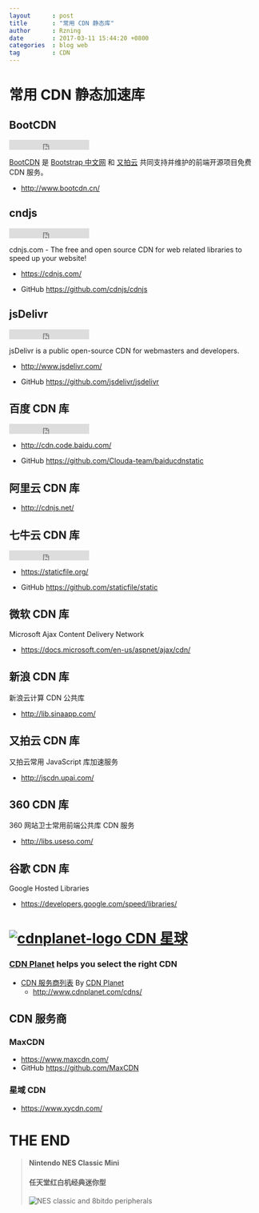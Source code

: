 ```yaml
---
layout      : post
title       : "常用 CDN 静态库"
author      : Rzning
date        : 2017-03-11 15:44:20 +0800
categories  : blog web
tag         : CDN
---
```


常用 CDN 静态加速库
==================


## BootCDN

<iframe src="https://ghbtns.com/github-btn.html?user=bootcdn&repo=cdnjs&type=star&count=true" frameborder="0" scrolling="0" width="160px" height="20px"></iframe>

[BootCDN](http://www.bootcdn.cn/) 是 [Bootstrap 中文网](http://www.bootcss.com/) 和 [又拍云](https://www.upyun.com/) 共同支持并维护的前端开源项目免费 CDN 服务。

- <http://www.bootcdn.cn/>


## cndjs

<iframe src="https://ghbtns.com/github-btn.html?user=cdnjs&repo=cdnjs&type=star&count=true" frameborder="0" scrolling="0" width="160px" height="20px"></iframe>

cdnjs.com - The free and open source CDN for web related libraries to speed up your website!

- <https://cdnjs.com/>

- GitHub <https://github.com/cdnjs/cdnjs>

## jsDelivr

<iframe src="https://ghbtns.com/github-btn.html?user=jsdelivr&repo=jsdelivr&type=star&count=true" frameborder="0" scrolling="0" width="160px" height="20px"></iframe>

jsDelivr is a public open-source CDN for webmasters and developers.

- <http://www.jsdelivr.com/>

- GitHub <https://github.com/jsdelivr/jsdelivr>


## 百度 CDN 库 

<iframe src="https://ghbtns.com/github-btn.html?user=Clouda-team&repo=baiducdnstatic&type=star&count=true" frameborder="0" scrolling="0" width="160px" height="20px"></iframe>

- <http://cdn.code.baidu.com/>

- GitHub <https://github.com/Clouda-team/baiducdnstatic>

## 阿里云 CDN 库

- <http://cdnjs.net/>


## 七牛云 CDN 库

<iframe src="https://ghbtns.com/github-btn.html?user=staticfile&repo=static&type=star&count=true" frameborder="0" scrolling="0" width="160px" height="20px"></iframe>

- <https://staticfile.org/>

- GitHub <https://github.com/staticfile/static>


## 微软 CDN 库

Microsoft Ajax Content Delivery Network

- <https://docs.microsoft.com/en-us/aspnet/ajax/cdn/>


## 新浪 CDN 库

新浪云计算 CDN 公共库

- <http://lib.sinaapp.com/>


## 又拍云 CDN 库

又拍云常用 JavaScript 库加速服务

- <http://jscdn.upai.com/>

## 360 CDN 库

360 网站卫士常用前端公共库 CDN 服务

- <http://libs.useso.com/>


## 谷歌 CDN 库

Google Hosted Libraries

- <https://developers.google.com/speed/libraries/>



# [![cdnplanet-logo] CDN 星球 ][CDN Planet]

### [CDN Planet] helps you select the right CDN

[CDN Planet]: <http://www.cdnplanet.com/>
[cdnplanet-logo]: <http://st.cdnplanet.com/static/images/cdnplanet-logo-blue-w237-h36.png>

- [CDN 服务商列表](http://www.cdnplanet.com/cdns/) By [CDN Planet]
    - <http://www.cdnplanet.com/cdns/>

## CDN 服务商

### MaxCDN

- <https://www.maxcdn.com/>
- GitHub <https://github.com/MaxCDN>

### 星域 CDN

- <https://www.xycdn.com/>



# THE END

> #### Nintendo NES Classic Mini
> #### 任天堂红白机经典迷你型
> ![NES classic and 8bitdo peripherals](https://jmtd.net/log/nes_classic/nes_classic.jpg)


